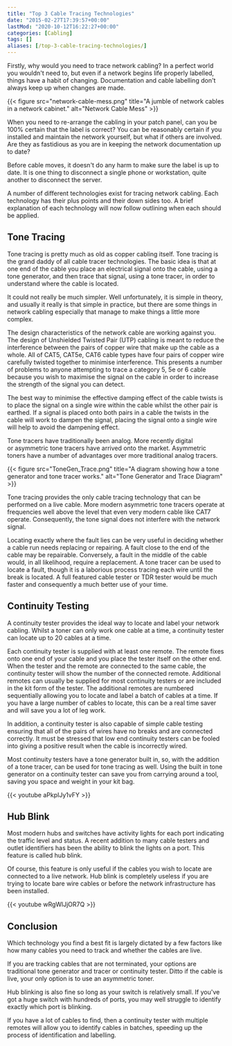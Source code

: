 ```yaml
---
title: "Top 3 Cable Tracing Technologies"
date: "2015-02-27T17:39:57+00:00"
lastMod: "2020-10-12T16:22:27+00:00"
categories: [Cabling]
tags: []
aliases: [/top-3-cable-tracing-technologies/]
---
```


Firstly, why would you need to trace network cabling? In a perfect world you wouldn't need to, but even if a network begins life properly labelled, things have a habit of changing. Documentation and cable labelling don't always keep up when changes are made.

{{< figure src="network-cable-mess.png" title="A jumble of network cables in a network cabinet." alt="Network Cable Mess" >}}

When you need to re-arrange the cabling in your patch panel, can you be 100% certain that the label is correct? You can be reasonably certain if you installed and maintain the network yourself, but what if others are involved. Are they as fastidious as you are in keeping the network documentation up to date?

Before cable moves, it doesn't do any harm to make sure the label is up to date. It is one thing to disconnect a single phone or workstation, quite another to disconnect the server.

A number of different technologies exist for tracing network cabling. Each technology has their plus points and their down sides too. A brief explanation of each technology will now follow outlining when each should be applied.

## Tone Tracing

Tone tracing is pretty much as old as copper cabling itself. Tone tracing is the grand daddy of all cable tracer technologies. The basic idea is that at one end of the cable you place an electrical signal onto the cable, using a tone generator, and then trace that signal, using a tone tracer, in order to understand where the cable is located.

It could not really be much simpler. Well unfortunately, it is simple in theory, and usually it really is that simple in practice, but there are some things in network cabling especially that manage to make things a little more complex.

The design characteristics of the network cable are working against you. The design of Unshielded Twisted Pair (UTP) cabling is meant to reduce the interference between the pairs of copper wire that make up the cable as a whole. All of CAT5, CAT5e, CAT6 cable types have four pairs of copper wire carefully twisted together to minimise interference. This presents a number of problems to anyone attempting to trace a category 5, 5e or 6 cable because you wish to maximise the signal on the cable in order to increase the strength of the signal you can detect.

The best way to minimise the effective damping effect of the cable twists is to place the signal on a single wire within the cable whilst the other pair is earthed. If a signal is placed onto both pairs in a cable the twists in the cable will work to dampen the signal, placing the signal onto a single wire will help to avoid the dampening effect.

Tone tracers have traditionally been analog. More recently digital or asymmetric tone tracers have arrived onto the market. Asymmetric toners have a number of advantages over more traditional analog tracers.

{{< figure src="ToneGen_Trace.png" title="A diagram showing how a tone generator and tone tracer works." alt="Tone Generator and Trace Diagram" >}}

Tone tracing provides the only cable tracing technology that can be performed on a live cable. More modern asymmetric tone tracers operate at frequencies well above the level that even very modern cable like CAT7 operate. Consequently, the tone signal does not interfere with the network signal.

Locating exactly where the fault lies can be very useful in deciding whether a cable run needs replacing or repairing. A fault close to the end of the cable may be repairable. Conversely, a fault in the middle of the cable would, in all likelihood, require a replacement. A tone tracer can be used to locate a fault, though it is a laborious process tracing each wire until the break is located. A full featured cable tester or TDR tester would be much faster and consequently a much better use of your time.

## Continuity Testing

A continuity tester provides the ideal way to locate and label your network cabling. Whilst a toner can only work one cable at a time, a continuity tester can locate up to 20 cables at a time.

Each continuity tester is supplied with at least one remote. The remote fixes onto one end of your cable and you place the tester itself on the other end. When the tester and the remote are connected to the same cable, the continuity tester will show the number of the connected remote. Additional remotes can usually be supplied for most continuity testers or are included in the kit form of the tester. The additional remotes are numbered sequentially allowing you to locate and label a batch of cables at a time. If you have a large number of cables to locate, this can be a real time saver and will save you a lot of leg work.

In addition, a continuity tester is also capable of simple cable testing ensuring that all of the pairs of wires have no breaks and are connected correctly. It must be stressed that low end continuity testers can be fooled into giving a positive result when the cable is incorrectly wired.

Most continuity testers have a tone generator built in, so, with the addition of a tone tracer, can be used for tone tracing as well. Using the built in tone generator on a continuity tester can save you from carrying around a tool, saving you space and weight in your kit bag.

{{< youtube aPkpIJy1vFY >}}

## Hub Blink

Most modern hubs and switches have activity lights for each port indicating the traffic level and status. A recent addition to many cable testers and outlet identifiers has been the ability to blink the lights on a port. This feature is called hub blink.

Of course, this feature is only useful if the cables you wish to locate are connected to a live network. Hub blink is completely useless if you are trying to locate bare wire cables or before the network infrastructure has been installed.

{{< youtube wRgWlJjOR7Q >}}

## Conclusion

Which technology you find a best fit is largely dictated by a few factors like how many cables you need to track and whether the cables are live.

If you are tracking cables that are not terminated, your options are traditional tone generator and tracer or continuity tester. Ditto if the cable is live, your only option is to use an asymmetric toner.

Hub blinking is also fine so long as your switch is relatively small. If you've got a huge switch with hundreds of ports, you may well struggle to identify exactly which port is blinking.

If you have a lot of cables to find, then a continuity tester with multiple remotes will allow you to identify cables in batches, speeding up the process of identification and labelling.
